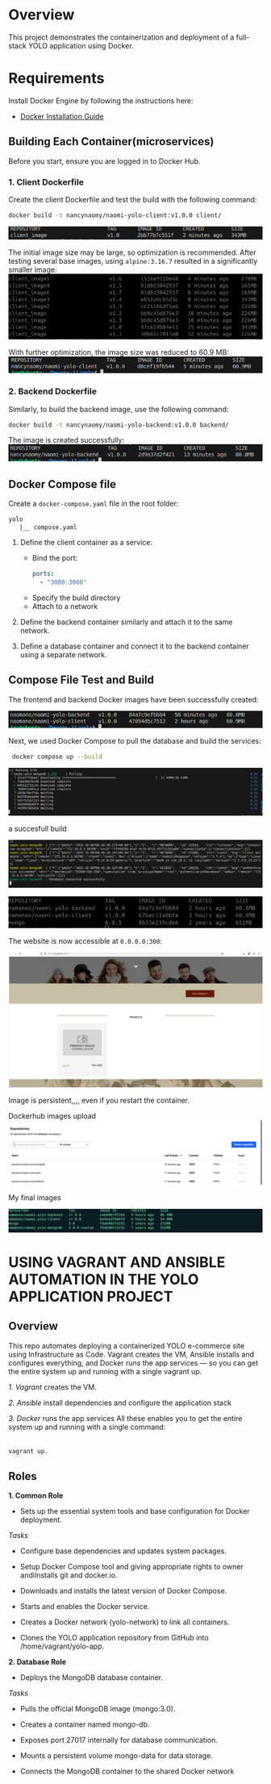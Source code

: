 
# Overview
This project demonstrates the containerization and deployment of a full-stack YOLO application using Docker.



# Requirements
Install Docker Engine by following the instructions here:
- [Docker Installation Guide](https://docs.docker.com/engine/install/)



## Building Each Container(microservices)
Before you start, ensure you are logged in to Docker Hub.

### 1. Client Dockerfile
Create the client Dockerfile and test the build with the following command:
```bash
docker build -t nancynaomy/naomi-yolo-client:v1.0.0 client/
```
![Client Build Output](image-1.png)

The initial image size may be large, so optimization is recommended. After testing several base images, using `alpine:3.16.7` resulted in a significantly smaller image:
![Optimized Image Output](image-2.png)

With further optimization, the image size was reduced to 60.9 MB:
![Final Optimized Image](image-3.png)

### 2. Backend Dockerfile

Similarly, to build the backend image, use the following command:
```bash
docker build -t nancynaomy/naomi-yolo-backend:v1.0.0 backend/
```
The image is created successfully:
![Backend Build Output](image-4.png)


## Docker Compose file

Create a `docker-compose.yaml` file in the root folder:

```
yolo
   |__ compose.yaml
```

1. Define the client container as a service:
   - Bind the port:
     ```yaml
     ports:
       - "3000:3000"
     ```
   - Specify the build directory
   - Attach to a network

2. Define the backend container similarly and attach it to the same network.
3. Define a database container and connect it to the backend container using a separate network.

## Compose File Test and Build

The frontend and backend Docker images have been successfully created:

![alt text](image-5.png)

Next, we used Docker Compose to pull the database and build the services:

```bash
 docker compose up --build
```

![alt text](image-6.png)

a succesfull build 

![alt text](image-7.png)

![alt text](image-9.png)

The website is now accessible at `0.0.0.0:300`:

![alt text](image-10.png)

Image is persistent,,,, even if you restart the container.

Dockerhub images upload 
![alt text](image-11.png)

My final images

![alt text](image-12.png)


# USING VAGRANT AND ANSIBLE AUTOMATION IN THE YOLO APPLICATION PROJECT

## Overview

This repo automates deploying a containerized YOLO e-commerce site using Infrastructure as Code. Vagrant creates the VM, Ansible installs and configures everything, and Docker runs the app services — so you can get the entire system up and running with a single vagrant up.


*1. Vagrant* creates the VM.

*2. Ansible* install dependencies and configure the application stack

*3. Docker* runs the app services All these enables you to get the entire system up and running with a single command:

```bash

vagrant up.

```
## Roles

**1. Common Role**

- Sets up the essential system tools and base configuration for Docker deployment.

*Tasks*

  - Configure base dependencies and updates system packages.

  - Setup Docker Compose tool and giving appropriate rights to owner andiInstalls git and docker.io.

  - Downloads and installs the latest version of Docker Compose.

  - Starts and enables the Docker service.

  - Creates a Docker network (yolo-network) to link all containers.

  - Clones the YOLO application repository from GitHub into /home/vagrant/yolo-app.

**2. Database Role**

- Deploys the MongoDB database container.

*Tasks*

  - Pulls the official MongoDB image (mongo:3.0).

  - Creates a container named mongo-db.

  - Exposes port 27017 internally for database communication.

  - Mounts a persistent volume mongo-data for data storage.

  - Connects the MongoDB container to the shared Docker network
